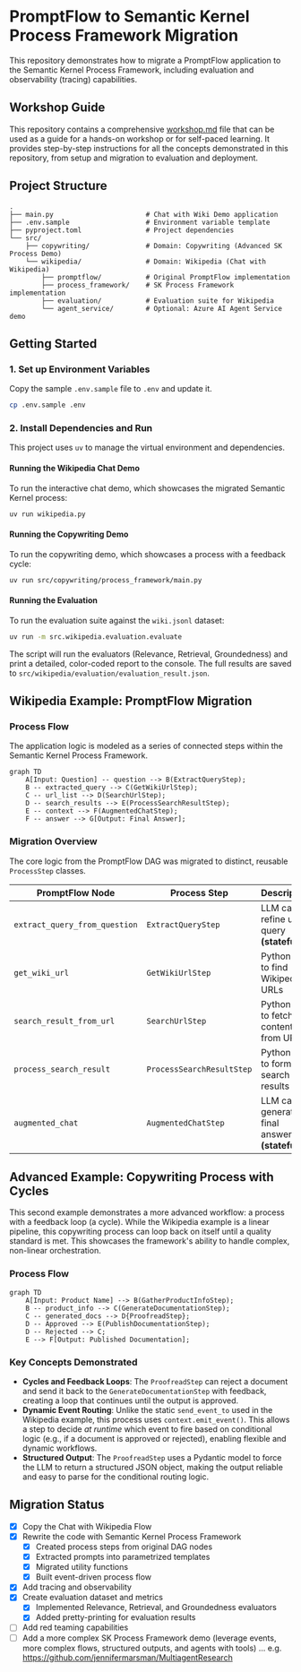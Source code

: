 # PromptFlow to Semantic Kernel Process Framework Migration

This repository demonstrates how to migrate a PromptFlow application to the Semantic Kernel Process Framework, including evaluation and observability (tracing) capabilities.

## Workshop Guide

This repository contains a comprehensive [workshop.md](workshop.md) file that can be used as a guide for a hands-on workshop or for self-paced learning. It provides step-by-step instructions for all the concepts demonstrated in this repository, from setup and migration to evaluation and deployment.

## Project Structure

```text
.
├── main.py                       # Chat with Wiki Demo application
├── .env.sample                   # Environment variable template
├── pyproject.toml                # Project dependencies
└── src/
    ├── copywriting/              # Domain: Copywriting (Advanced SK Process Demo)
    └── wikipedia/                # Domain: Wikipedia (Chat with Wikipedia)
        ├── promptflow/           # Original PromptFlow implementation
        ├── process_framework/    # SK Process Framework implementation
        ├── evaluation/           # Evaluation suite for Wikipedia
        └── agent_service/        # Optional: Azure AI Agent Service demo
```

## Getting Started

### 1. Set up Environment Variables

Copy the sample `.env.sample` file to `.env` and update it.

```bash
cp .env.sample .env
```

### 2. Install Dependencies and Run

This project uses `uv` to manage the virtual environment and dependencies.

#### Running the Wikipedia Chat Demo

To run the interactive chat demo, which showcases the migrated Semantic Kernel process:

```bash
uv run wikipedia.py
```

#### Running the Copywriting Demo

To run the copywriting demo, which showcases a process with a feedback cycle:

```bash
uv run src/copywriting/process_framework/main.py
```

#### Running the Evaluation

To run the evaluation suite against the `wiki.jsonl` dataset:

```bash
uv run -m src.wikipedia.evaluation.evaluate
```

The script will run the evaluators (Relevance, Retrieval, Groundedness) and print a detailed, color-coded report to the console. The full results are saved to `src/wikipedia/evaluation/evaluation_result.json`.

## Wikipedia Example: PromptFlow Migration

### Process Flow

The application logic is modeled as a series of connected steps within the Semantic Kernel Process Framework.

```mermaid
graph TD
    A[Input: Question] -- question --> B(ExtractQueryStep);
    B -- extracted_query --> C(GetWikiUrlStep);
    C -- url_list --> D(SearchUrlStep);
    D -- search_results --> E(ProcessSearchResultStep);
    E -- context --> F(AugmentedChatStep);
    F -- answer --> G[Output: Final Answer];
```

### Migration Overview

The core logic from the PromptFlow DAG was migrated to distinct, reusable `ProcessStep` classes.

| PromptFlow Node               | Process Step              | Description                                      |
| ----------------------------- | ------------------------- | ------------------------------------------------ |
| `extract_query_from_question` | `ExtractQueryStep`        | LLM call to refine user query **(stateful)**     |
| `get_wiki_url`                | `GetWikiUrlStep`          | Python tool to find Wikipedia URLs               |
| `search_result_from_url`      | `SearchUrlStep`           | Python tool to fetch content from URLs           |
| `process_search_result`       | `ProcessSearchResultStep` | Python tool to format search results             |
| `augmented_chat`              | `AugmentedChatStep`       | LLM call to generate final answer **(stateful)** |

## Advanced Example: Copywriting Process with Cycles

This second example demonstrates a more advanced workflow: a process with a feedback loop (a cycle). While the Wikipedia example is a linear pipeline, this copywriting process can loop back on itself until a quality standard is met. This showcases the framework's ability to handle complex, non-linear orchestration.

### Process Flow

```mermaid
graph TD
    A[Input: Product Name] --> B(GatherProductInfoStep);
    B -- product_info --> C(GenerateDocumentationStep);
    C -- generated_docs --> D{ProofreadStep};
    D -- Approved --> E(PublishDocumentationStep);
    D -- Rejected --> C;
    E --> F[Output: Published Documentation];
```

### Key Concepts Demonstrated

- **Cycles and Feedback Loops**: The `ProofreadStep` can reject a document and send it back to the `GenerateDocumentationStep` with feedback, creating a loop that continues until the output is approved.
- **Dynamic Event Routing**: Unlike the static `send_event_to` used in the Wikipedia example, this process uses `context.emit_event()`. This allows a step to decide _at runtime_ which event to fire based on conditional logic (e.g., if a document is approved or rejected), enabling flexible and dynamic workflows.
- **Structured Output**: The `ProofreadStep` uses a Pydantic model to force the LLM to return a structured JSON object, making the output reliable and easy to parse for the conditional routing logic.

## Migration Status

- [x] Copy the Chat with Wikipedia Flow
- [x] Rewrite the code with Semantic Kernel Process Framework
  - [x] Created process steps from original DAG nodes
  - [x] Extracted prompts into parametrized templates
  - [x] Migrated utility functions
  - [x] Built event-driven process flow
- [x] Add tracing and observability
- [x] Create evaluation dataset and metrics
  - [x] Implemented Relevance, Retrieval, and Groundedness evaluators
  - [x] Added pretty-printing for evaluation results
- [ ] Add red teaming capabilities
- [ ] Add a more complex SK Process Framework demo (leverage events, more complex flows, structured outputs, and agents with tools) ... e.g. https://github.com/jennifermarsman/MultiagentResearch
